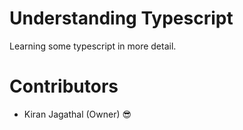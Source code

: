 # Understanding Typescript

Learning some typescript in more detail.

# Contributors

- Kiran Jagathal (Owner) :sunglasses:
